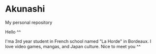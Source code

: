 # Akunashi
My personal repository

Hello ^^

I'ma 3rd year student in French school named "La Horde" in Bordeaux.
I love video games, mangas, and Japan culture.
Nice to meet you ^^
